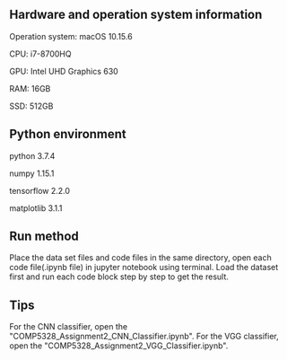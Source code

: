 ## Hardware and operation system information

Operation system: macOS 10.15.6

CPU: i7-8700HQ

GPU: Intel UHD Graphics 630

RAM: 16GB

SSD: 512GB

## Python environment

python 3.7.4

numpy 1.15.1

tensorflow 2.2.0

matplotlib 3.1.1


## Run method

Place the data set files and code files in the same directory, open each code file(.ipynb file) in jupyter notebook using terminal. Load the dataset first and run each code block step by step to get the result.

## Tips

For the CNN classifier, open the "COMP5328_Assignment2_CNN_Classifier.ipynb".
For the VGG classifier, open the "COMP5328_Assignment2_VGG_Classifier.ipynb".
